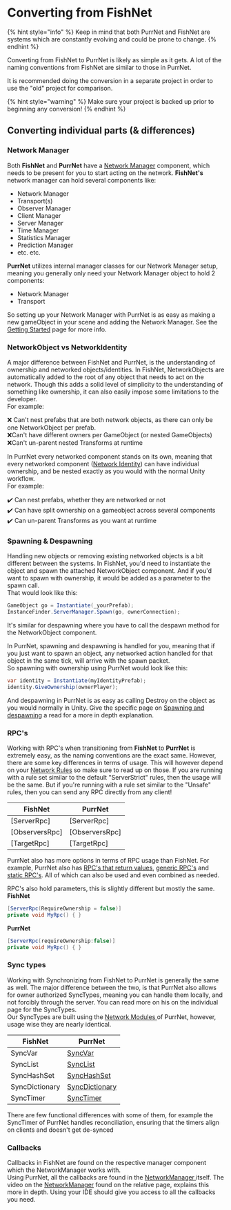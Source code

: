 # Converting from FishNet

{% hint style="info" %}
Keep in mind that both PurrNet and FishNet are systems which are constantly evolving and could be prone to change.
{% endhint %}

Converting from FishNet to PurrNet is likely as simple as it gets. A lot of the naming conventions from FishNet are similar to those in PurrNet.

It is recommended doing the conversion in a separate project in order to use the "old" project for comparison.

{% hint style="warning" %}
Make sure your project is backed up prior to beginning any conversion!
{% endhint %}

## Converting individual parts (& differences)

### Network Manager

Both **FishNet** and **PurrNet** have a [Network Manager](converting-from-fishnet.md#network-manager) component, which needs to be present for you to start acting on the network. **FishNet's** network manager can hold several components like:

* Network Manager
* Transport(s)
* Observer Manager
* Client Manager
* Server Manager
* Time Manager
* Statistics Manager
* Prediction Manager
* etc. etc.

**PurrNet** utilizes internal manager classes for our Network Manager setup, meaning you generally only need your Network Manager object to hold 2 components:

* Network Manager
* Transport

So setting up your Network Manager with PurrNet is as easy as making a new gameObject in your scene and adding the Network Manager. See the [Getting Started](../getting-started.md) page for more info.

### NetworkObject vs NetworkIdentity

A major difference between FishNet and PurrNet, is the understanding of ownership and networked objects/identities. In FishNet, NetworkObjects are automatically added to the root of any object that needs to act on the network. Though this adds a solid level of simplicity to the understanding of something like ownership, it can also easily impose some limitations to the developer. \
For example:

❌ Can't nest prefabs that are both network objects, as there can only be one NetworkObject per prefab.\
❌Can't have different owners per GameObject (or nested GameObjects)\
❌Can't un-parent nested Transforms at runtime

In PurrNet every networked component stands on its own, meaning that every networked component ([Network Identity](../../systems-and-modules/network-identity/)) can have individual ownership, and be nested exactly as you would with the normal Unity workflow.\
For example:

✔️ Can nest prefabs, whether they are networked or not\
✔️ Can have split ownership on a gameobject across several components\
✔️ Can un-parent Transforms as you want at runtime

### Spawning & Despawning

Handling new objects or removing existing networked objects is a bit different between the systems. In FishNet, you'd need to instantiate the object and spawn the attached NetworkObject component. And if you'd want to spawn with ownership, it would be added as a parameter to the spawn call. \
That would look like this:

```csharp
GameObject go = Instantiate(_yourPrefab);
InstanceFinder.ServerManager.Spawn(go, ownerConnection);
```

It's similar for despawning where you have to call the despawn method for the NetworkObject component.

In PurrNet, spawning and despawning is handled for you, meaning that if you just want to spawn an object, any networked action handled for that object in the same tick, will arrive with the spawn packet.\
So spawning with ownership using PurrNet would look like this:

```csharp
var identity = Instantiate(myIdentityPrefab);
identity.GiveOwnership(ownerPlayer);
```

And despawning in PurrNet is as easy as calling Destroy on the object as you would normally in Unity. Give the specific page on [Spawning and despawning](../../systems-and-modules/spawning-and-despawning.md) a read for a more in depth explanation.

### RPC's

Working with RPC's when transitioning from **FishNet** to **PurrNet** is extremely easy, as the naming conventions are the exact same. However, there are some key differences in terms of usage. This will however depend on your [Network Rules](../../systems-and-modules/network-manager/network-rules.md) so make sure to read up on those. If you are running with a rule set similar to the default "ServerStrict" rules, then the usage will be the same. But if you're running with a rule set similar to the "Unsafe" rules, then you can send any RPC directly from any client!

| FishNet         | PurrNet         |
| --------------- | --------------- |
| \[ServerRpc]    | \[ServerRpc]    |
| \[ObserversRpc] | \[ObserversRpc] |
| \[TargetRpc]    | \[TargetRpc]    |

PurrNet also has more options in terms of RPC usage than FishNet. For example, PurrNet also has [RPC's that return values](../../systems-and-modules/remote-procedure-call-rpc/awaitable-rpc.md), [generic RPC's](../../systems-and-modules/remote-procedure-call-rpc/generic-rpc.md) and [static RPC's](../../systems-and-modules/remote-procedure-call-rpc/static-rpc.md). All of which can also be used and even combined as needed.

RPC's also hold parameters, this is slightly different but mostly the same.\
**FishNet**

```csharp
[ServerRpc(RequireOwnership = false)]
private void MyRpc() { }
```

**PurrNet**

```csharp
[ServerRpc(requireOwnership:false)]
private void MyRpc() { }
```

### Sync types

Working with Synchronizing from FishNet to PurrNet is generally the same as well. The major difference between the two, is that PurrNet also allows for owner authorized SyncTypes, meaning you can handle them locally, and not forcibly through the server. You can read more on his on the individual page for the SyncTypes.\
Our SyncTypes are built using the [Network Modules ](../../systems-and-modules/network-modules.md)of PurrNet, however, usage wise they are nearly identical.

| FishNet        | PurrNet                                                                                   |
| -------------- | ----------------------------------------------------------------------------------------- |
| SyncVar        | [SyncVar](../../systems-and-modules/network-identity/sync-types/syncvar.md)               |
| SyncList       | [SyncList](../../systems-and-modules/network-identity/sync-types/synclist.md)             |
| SyncHashSet    | [SyncHashSet](../../systems-and-modules/network-identity/sync-types/synchashset.md)       |
| SyncDictionary | [SyncDictionary](../../systems-and-modules/network-identity/sync-types/syncdictionary.md) |
| SyncTimer      | [SyncTimer](../../systems-and-modules/network-identity/sync-types/synctimer.md)           |

There are few functional differences with some of them, for example the SyncTimer of PurrNet handles reconciliation, ensuring that the timers align on clients and doesn't get de-synced

### Callbacks

Callbacks in FishNet are found on the respective manager component which the NetworkManager works with.\
Using PurrNet, all the callbacks are found in the [NetworkManager ](../../systems-and-modules/network-manager/)itself. The video on the [NetworkManager](../../systems-and-modules/network-manager/) found on the relative page, explains this more in depth. Using your IDE should give you access to all the callbacks you need.

